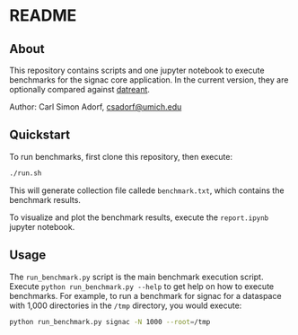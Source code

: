 # README

## About

This repository contains scripts and one jupyter notebook to execute benchmarks for the signac core application.
In the current version, they are optionally compared against [datreant](http://datreant.org/).

Author: Carl Simon Adorf, csadorf@umich.edu

## Quickstart

To run benchmarks, first clone this repository, then execute:
```bash
./run.sh
```
This will generate collection file callede `benchmark.txt`, which contains the benchmark results.

To visualize and plot the benchmark results, execute the `report.ipynb` jupyter notebook.

## Usage

The `run_benchmark.py` script is the main benchmark execution script.
Execute `python run_benchmark.py --help` to get help on how to execute benchmarks.
For example, to run a benchmark for signac for a dataspace with 1,000 directories in the `/tmp` directory, you would execute:
```bash
python run_benchmark.py signac -N 1000 --root=/tmp
```